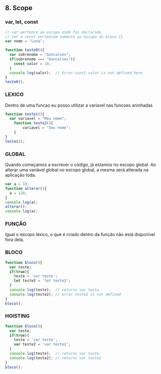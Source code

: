 ## 8. Scope

### var, let, const

```js
// var pertence ao escopo onde foi declarado
// let e const pertencem somente ao escopo do bloco {}
var nome = "Luna";

function teste0(){
  var sobrenome = "Goncalves";
  if(sobrenome === "Goncalves"){
    const valor = 10;
  }
  console.log(valor);  // Error const valor is not defined here
}
teste0();
```

### LEXICO
Dentro de uma funcao eu posso utilizar a variavel nas funcoes aninhadas
```js
function teste1(){
  var variavel = "Meu nome";
    function teste2(){
        variavel = "Seu nome";
    }
}
teste1();
```

### GLOBAL
Quando começamos a escrever o código, já estamos no escopo global. Ao alterar uma variável global no escopo global, a mesma será alterada na aplicação toda.
```js
var a = 10;
function alterar(){
  a = 128;
}
console.log(a);
alterar();
console.log(a);
```

### FUNÇÃO
Igual o escopo léxico, o que é criado dentro da função não está disponível fora dela.

### BLOCO
```js
function bloco(){
  var teste;
  if(true){
    teste = 'var teste';  
    let teste2 = 'let teste2'; 
  }
  console.log(teste);  // returns var teste
  console.log(teste2); // error teste2 is not defined
}
bloco();
```

### HOISTING
```js
function bloco(){
  var teste;
  if(true){
    teste = 'var teste';  
    var teste2 = 'var teste2'; 
  }
  console.log(teste);  // returns var teste
  console.log(teste2); // returns var teste2
}
bloco();
```

